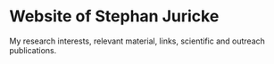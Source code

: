 <html>
<body>
<h1>Website of Stephan Juricke </h1>
<p>My research interests, relevant material, links, scientific and outreach publications.</p>
</body>
</html>